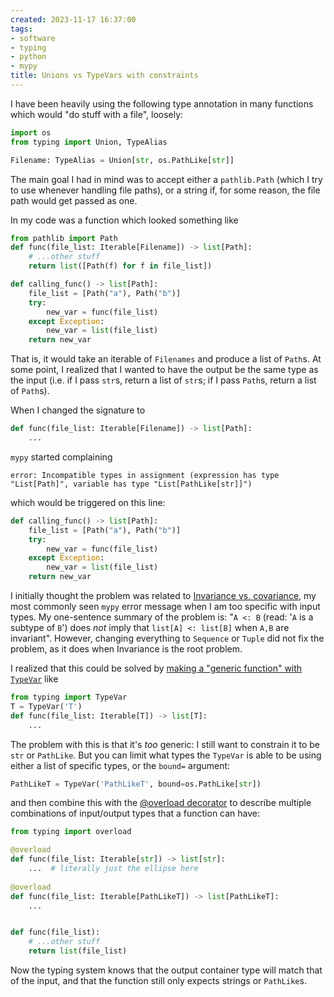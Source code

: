 ```yaml
---
created: 2023-11-17 16:37:00
tags:
- software
- typing
- python
- mypy
title: Unions vs TypeVars with constraints
---
```



I have been heavily using the following type annotation in many functions which would "do stuff with a file", loosely:
```python
import os
from typing import Union, TypeAlias

Filename: TypeAlias = Union[str, os.PathLike[str]]
```
The main goal I had in mind was to accept either a `pathlib.Path` (which I try to use whenever handling file paths), or a string if, for some reason, the file path would get passed as one.

In my code was a function which looked something like
```python
from pathlib import Path
def func(file_list: Iterable[Filename]) -> list[Path]:
    # ...other stuff
    return list([Path(f) for f in file_list])

def calling_func() -> list[Path]:
    file_list = [Path("a"), Path("b")]
    try:
        new_var = func(file_list)
    except Exception:
        new_var = list(file_list)
    return new_var
```
That is, it would take an iterable of `Filenames` and produce a list of `Path`s. At some point, I realized that I wanted to have the output be the same type as the input (i.e. if I pass `str`s, return a list of `str`s; if I pass `Path`s, return a list of `Path`s).

When I changed the signature to
```python
def func(file_list: Iterable[Filename]) -> list[Path]:
    ...
```
`mypy` started complaining
```
error: Incompatible types in assignment (expression has type "List[Path]", variable has type "List[PathLike[str]]")
```

which would be triggered on this line:

```python HL:"6"
def calling_func() -> list[Path]:
    file_list = [Path("a"), Path("b")]
    try:
        new_var = func(file_list)
    except Exception:
        new_var = list(file_list)
    return new_var
```

I initially thought the problem was related to [Invariance vs. covariance](https://mypy.readthedocs.io/en/stable/common_issues.html#invariance-vs-covariance), my most commonly seen `mypy` error message when I am too specific with input types. My one-sentence summary of the problem is:
"`A <: B` (read: '`A` is a subtype of `B`')  does *not* imply that `list[A] <: list[B]` when `A,B` are invariant". However, changing everything to `Sequence` or `Tuple` did not fix the problem, as it does when Invariance is the root problem.

I realized that this could be solved by [making a "generic function" with `TypeVar`](https://mypy.readthedocs.io/en/stable/generics.html#generic-functions) like
```python
from typing import TypeVar
T = TypeVar('T')
def func(file_list: Iterable[T]) -> list[T]:
    ...
```
The problem with this is that it's *too* generic: I still want to constrain it to be `str` or `PathLike`.
But you can limit what types the `TypeVar` is able to be using either a list of specific types, or the `bound=` argument:
```python
PathLikeT = TypeVar('PathLikeT', bound=os.PathLike[str])
```
and then combine this with the [@overload decorator](https://docs.python.org/3/library/typing.html#overload) to describe multiple combinations of input/output types that a function can have:

```python
from typing import overload

@overload
def func(file_list: Iterable[str]) -> list[str]:
    ...  # literally just the ellipse here
    
@overload
def func(file_list: Iterable[PathLikeT]) -> list[PathLikeT]:
    ...


def func(file_list):
    # ...other stuff
    return list(file_list)
```

Now the typing system knows that the output container type will match that of the input, and that the function still only expects strings or `PathLike`s.
